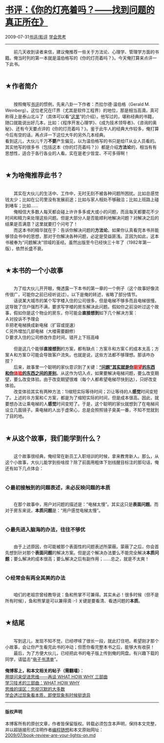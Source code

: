 <!DOCTYPE html>
<html xmlns="http://www.w3.org/1999/xhtml" xml:lang="zh-CN">
<head>
<meta http-equiv="Content-Type" content="text/html; charset=utf-8" />
<meta name="generator" content="Python script by program.think@gmail.com" />
<meta name="provider" content="program-think.blogspot.com" />
<link type="text/css" rel="stylesheet" href="../../css/program-think.css" />
<title>书评：《你的灯亮着吗？——找到问题的真正所在》 - 编程随想的博客</title>
</head>
<body>
<div id="main" style="width:100%;">
<h1><a href="../../index.md" title="回到首页">书评：《你的灯亮着吗？——找到问题的真正所在》</a></h1>
<div class="post-info"><span class="date-header">2009-07-31</span><a href="../../tags/E4B9A6E8AF842FE5BDB1E8AF84.md" class="tag">书评/影评</a> <a href="../../tags/E5ADA6E4BC9AE6809DE88083.md" class="tag">学会思考</a> </div>
<hr>
<div class="post">
&#12288;&#12288;前几天收到读者来信，建议俺推荐一些关于方法论、心理学、管理学方面的书籍。俺当时列的第一本就是温伯格写的《你的灯亮着吗？》。今天俺打算来点评一下此书。<a name='more'></a><!--program-think--><br /><br /><h2>★作者简介</h2><br />&#12288;&#12288;按照俺写<a href="http://program-think.blogspot.com/search/label/%E4%B9%A6%E8%AF%84%2F%E5%BD%B1%E8%AF%84">书评</a>的惯例，先来八卦一下作者：杰拉尔德·温伯格（Gerald M. Weinberg）。这位老兄在IT界（尤其是软件工程界）的地位，那是相当高滴，真可称得上是泰山北斗了（具体可以看“<a href="http://en.wikipedia.org/wiki/Gerald_Weinberg" target="_blank" rel="nofollow">这里</a>”的介绍）。他写过的，堪称经典的书籍，随口就能说出好几本，比如：《程序开发心理学》、《成为技术领导者》、《咨询的奥秘》、还有今天要点评的《你的灯亮着吗？》。鉴于此牛人的经典大作较多，俺打算今后有空的话，再点评一下这位大牛的另外几本经典。<br />看到这儿，大伙儿千万<b>不要</b>产生偏见，以为温伯格写的书只是给IT从业人员看的。其实他写的很多书（包括这本《你的灯亮着吗？》）都是介绍<b>方法论</b>的，相当有有思想性，适合于各行各业的人看。实在是老少皆宜、不可多得啊！<br /><br /><h2>★为啥俺推荐此书？</h2><br />&#12288;&#12288;其实在大伙儿的生活中、工作中，无时无刻不被各种问题所困扰。比如总感觉钱太少；比如在公司里没有发展前途；比如与家人相处不够融洽；比如上班路上碰到堵车；比如......<br />&#12288;&#12288;俺相信大多数人每天都会碰上许许多多或大或小的问题，而且每天都要花不少时间和精力来处理这些问题。但是大部分人是否能顺利地解决问题？对解决之后的结果是否满意？这里就要打个问号了！<br />&#12288;&#12288;而这本书的精华就在于：告诉你解决问题的<b>方法论</b>。如果你认真看完本书并能够领会书中的思想，那对于你解决各种问题，必定是受益匪浅。正因为如此，这本书被奉为“问题解决”领域的圣经。虽然出版至今已经快三十年了（1982年第一版），依然长盛不衰。<br /><br /><h2>★本书的一个小故事</h2><br />&#12288;&#12288;为了给大伙儿开开眼，俺透露一下本书的第一章的一个例子（这个故事好像流传很广，可能你之前已经听说过）。以下是俺的转述，省略了部分情节。<br />&#12288;&#12288;话说某大城市的某个写字楼入住的公司很多，但是电梯不够多而且电梯很慢。这导致了住户强烈不满，要求写字楼的房东解决此问题。假如你之前没听过这个故事，假如你是这个物业的房东，你可能会<b>直接想到</b>如下几个解决方案：<br />Ａ对投诉不予理会<br />Ｂ把老电梯换成新电梯（扩容或提速）<br />Ｃ另外增加几部电梯（大楼需要翻修）<br />Ｄ要求入住的公司修改作息时间，错开上下班高峰<br /><br />&#12288;&#12288;但是这几个能够<b>直接想到</b>的方案，都有缺点：方案Ｂ和方案Ｃ的成本太高；方案Ａ和方案Ｄ可能会导致客户流失。也就是说，这些方法都不够理想。那该咋办捏？<br />&#12288;&#12288;后来，故事里一个聪明的家伙意识到了关键：<u><b>“问题”其实就是你<span style="color:red;">期望</span>的东西和你<span style="color:red;">体验</span>的东西之间的差别</b></u>。从这作为切入点，如果要解决电梯问题，要么改变期望，要么改变体验。由于改变期望很难（每个人都希望电梯尽快到达），只好改变体验。<br />&#12288;&#12288;改变体验其实有两种方法：1)缩短实际等待时间；2)让等待的人<b>感觉</b>时间变短了。上述的Ｂ方案和Ｃ方案，都是为了缩短实际的时间，但是成本很高。因此，就要想办法让乘电梯的人<b>感觉</b>时间变短了。于是，这个聪明的家伙就想到了在电梯间设立几面镜子。乘电梯的人出于虚荣心，总是会照照镜子臭美一番，不知不觉就到了目的地。<br /><br /><h2>★从这个故事，我们能学到什么？</h2><br />&#12288;&#12288;这个故事很经典，俺经常在新员工入职培训的时候，拿来教育新人。那么，从这个小故事，大伙儿能学到些啥捏？除了前面用粗体下划线醒目标注的那句话，俺还有如下几点体会：<br /><br /><h3>◇最初接触到的问题表述，未必反映问题的本质</h3><br />&#12288;&#12288;在那个故事中，用户对问题的描述是：“电梯太慢”。其实这只是<b>表面问题</b>。而对于房东来说，<b>本质问题</b>是：“用户感觉电梯太慢”。<br /><br /><h3>◇最先进入脑海的办法，往往不够优</h3><br />&#12288;&#12288;由于上述原因，你可能被那个表面性的问题表述所蒙蔽。蒙蔽了之后，你会首先想到针对那个<b>表面问题</b>的解决方案。但是这个解决办法要么不能完全解决<b>本质问题</b>；要么解决的成本很高；要么解决之后有副作用；......总之，就是不太爽！<br /><br /><h3>◇经常会有两全其美的办法</h3><br />&#12288;&#12288;咱们的老祖宗曾经教导说：鱼和熊掌不可兼得。其实未必！很多时候（但不是所有时候），鱼和熊掌是可以兼得滴 :-) 关键是要看清、看透问题的<b>本质</b>。<br /><br /><h2>★结尾</h2><br />&#12288;&#12288;写到这儿，发现不知不觉，已经啰嗦了很长一段，就此打住吧。希望刚才那个小故事，会让你产生看完此书的冲动；但愿你看完整本书之后，能够大有收获！<br />&#12288;&#12288;最后，为了方便大伙儿，已经把此书的电子版上传到俺的网盘。有兴趣下载的同学，请猛击“<a href="https://code.google.com/p/program-think/wiki/Books" target="_blank">电子书清单</a>”。<br /><br /><b>俺博客上，和本文相关的帖子（需翻墙）</b>：<br /><a href="../../2012/03/think-what-how-why.md">用提问来促进思维——再谈 WHAT HOW WHY 三部曲</a><br /><a href="../../2009/02/study-technology-in-three-steps.md">学习技术的三部曲：WHAT HOW WHY</a><br /><a href="../../2010/07/silent-proof.md">思维的误区：忽视沉默的大多数</a><br /><a href="../../2009/02/from-surface-to-essence.md">学会透过现象看本质，即使现象有时候挺诡异</a><div class="blogger-post-footer">
</div>
<hr>
<div class="copyright">
<h4>版权声明</h4>
本博客所有的原创文章，作者皆保留版权。转载必须包含本声明，保持本文完整，并以超链接形式注明作者<a href="mailto:program.think@gmail.com">编程随想</a>和本文原始网址：<br>
<a href="2009/07/book-review-are-your-lights-on.md">2009/07/book-review-are-your-lights-on.md</a>
</div>
</div>
</body>
</html>
